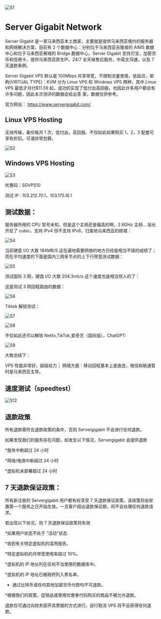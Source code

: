 ![S1](https://github.com/Servergigabit/Server-Gigabit/assets/173138583/f85620cb-e41e-4591-bfd3-91be1046a3ff)

# Server Gigabit Network 

Server Gigabit 是一家马来西亚本土商家，主要就是提供马来西亚境内的服务器和网络解决方案，目前有 2 个数据中心：分别位于马来西亚吉隆坡的 AIMS 数据中心和位于马来西亚赛城的 Bridge 数据中心。Server Gigabit 支持贝宝，加密货币和信用卡，提供马来西亚原生IP。24/7 全天候售后服务，中英文沟通，以及 7 天退款条例。 


Server Gigabit VPS 默认是 100Mbps 共享带宽，不限制流量使用，低延迟，架构(VIRTUAL TYPE)：KVM 分为 Linux VPS 和 Windows VPS 两种，其中 Linux VPS 最低才月付$11.59 起，成功的实现了低付出高回报。也因此许多用户都会有许多问题，因此本次测评的数据会给出答 案，数据仅供参考。

官方网站：  https://www.servergigabit.com/ 
 
## Linux VPS Hosting 
无线传输，备份每月 1 次，低付出，高回报。不仅如此如果购买 1，2，3 配套可享有折扣。可谓非常划算。 

![S2](https://github.com/Servergigabit/Server-Gigabit/assets/173138583/cdb39c40-ea78-4f2c-91b6-c2702a63cc80)
  
## Windows VPS Hosting 
![S3](https://github.com/Servergigabit/Server-Gigabit/assets/173138583/f16e8ac7-527f-48e7-bce9-0266d49a8268)

优惠码：SGVPS10 
 
测试 IP : 103.212.70.1，103.175.16.1 
 
 
## 测试数据：  
 
服务器所用的 CPU 型号未知，但是这个主频还是偏高的啊，2.6GHz 主频… 站长开启了 cubic，支持 IPv4 但不支持 IPv6，归属地马来西亚的槟城： 

![S4](https://github.com/Servergigabit/Server-Gigabit/assets/173138583/07273bb1-01b9-4dd3-8fef-748ddf949dec)

当前硬盘 I/O 大致 184MB/S 这在遍地需要网络的地方已经是相当不错的成绩了；而在平均速度的下面是国内三网多节点的上下行带宽测试数据： 

![S5](https://github.com/Servergigabit/Server-Gigabit/assets/173138583/6570b5f6-e879-4ac2-b113-92a1e78e6353)

测试国际 3 网，硬盘 I/O 大致 204.3mb/s 这个速度也是相当惊人的了： 
  
这是测试 3 网回程路由的数据： 
 
![S6](https://github.com/Servergigabit/Server-Gigabit/assets/173138583/6e46e4de-f1a3-4136-8bc7-a4f27dfbbbb1)

Tiktok 解锁测试： 
 
![S7](https://github.com/Servergigabit/Server-Gigabit/assets/173138583/95e2a956-1a9f-4560-84db-1faae000e7eb)

![S8](https://github.com/Servergigabit/Server-Gigabit/assets/173138583/a90ba451-9246-4b53-af65-7815e3002b11)

不仅如此还可以解锁 Netlix,TikTok,爱奇艺（国际版），ChatGPT: 

![S9](https://github.com/Servergigabit/Server-Gigabit/assets/173138583/e4931a14-c7f6-476f-805b-e105838666ad)

大致总结下： 
 
VPS 性能非常好，超级给力； 网络方面：移动回程基本上是直连，电信和联通暂时是马来西亚主导。 

## 速度测试（speedtest）
![S12](https://github.com/Servergigabit/Server-Gigabit/assets/173138583/36048345-74d7-4877-acbc-da261c200c85)

## 退款政策
所有退款需符合退款政策的条件，否则 Servergigabit 不会进行任何退款。


如果发现我们的服务存在问题，如发生以下情况，Servergigabit 会提供退款


*服务中断超过 24 小时


*网络/电源中断超过 24 小时


*虚拟机未部署超过 24 小时


## 7 天退款保证政策：


所有新注册的 Servergigabit 用户都有权享受 7 天退款保证政策，该政策将由安置第一个服务之日开始生效。一旦客户超出退款保证期，将不会处理任何退款请求。

若出现以下状况，则 7 天退款保证政策将失效


*如果用户状态不处于 “活动”状态.


*收到有关特定虚拟机的滥用报告。


*特定虚拟机的月带宽使用率超过 10%。


*虚拟机的 IP 地址列在任何不当使用的数据库中。


*虚拟机的 IP 地址已被政府列入黑名单。

* 通过比特币或任何其他加密货币付款均不可退款。


*根据我们的政策，促销品或使用优惠券代码购买的商品不被允许退款。


退款仅可通过向财务部开具票据的方式进行。自行取消 VPS 将不会获得任何退款。
